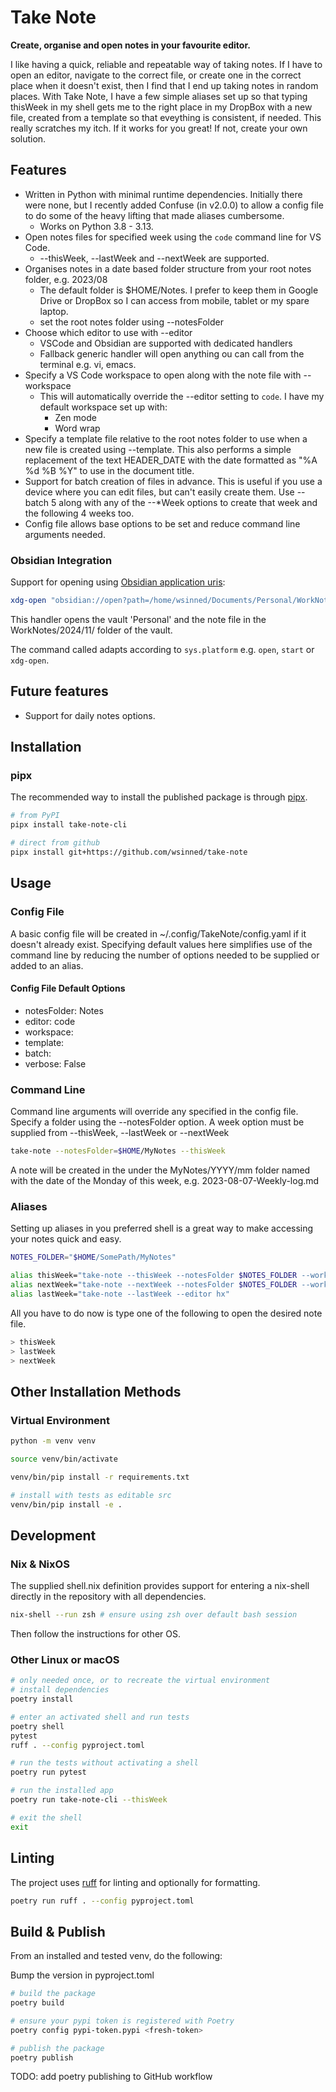 # Take Note

**Create, organise and open notes in your favourite editor.**

I like having a quick, reliable and repeatable way of taking notes. If I have to open an editor, navigate to the correct file, or create one in the correct place when it doesn't exist, then I find that I end up taking notes in random places. With Take Note, I have a few simple aliases set up so that typing thisWeek in my shell gets me to the right place in my DropBox with a new file, created from a template so that eveything is consistent, if needed. This really scratches my itch. If it works for you great! If not, create your own solution.

## Features

- Written in Python with minimal runtime dependencies. Initially there were none, but I recently added Confuse (in v2.0.0) to allow a config file to do some of the heavy lifting that made aliases cumbersome.
  - Works on Python 3.8 - 3.13.
- Open notes files for specified week using the `code` command line for VS Code.
  - --thisWeek, --lastWeek and --nextWeek are supported.
- Organises notes in a date based folder structure from your root notes folder, e.g. 2023/08
  - The default folder is $HOME/Notes. I prefer to keep them in Google Drive or DropBox so I can access from mobile, tablet or my spare laptop.
  - set the root notes folder using --notesFolder
- Choose which editor to use with --editor
  - VSCode and Obsidian are supported with dedicated handlers
  - Fallback generic handler will open anything ou can call from the terminal e.g. vi, emacs.
- Specify a VS Code workspace to open along with the note file with --workspace
  - This will automatically override the --editor setting to `code`. I have my default workspace set up with:
    - Zen mode
    - Word wrap
- Specify a template file relative to the root notes folder to use when a new file is created using --template. This also performs a simple replacement of the text HEADER_DATE with the date formatted as "%A %d %B %Y" to use in the document title.
- Support for batch creation of files in advance. This is useful if you use a device where you can edit files, but can't easily create them. Use --batch 5 along with any of the --*Week options to create that week and the following 4 weeks too.
- Config file allows base options to be set and reduce command line arguments needed.

### Obsidian Integration

Support for opening using [Obsidian application uris](https://help.obsidian.md/Extending+Obsidian/Obsidian+URI):

```bash
xdg-open "obsidian://open?path=/home/wsinned/Documents/Personal/WorkNotes/2024/11/2024-11-11-Weekly-log.md

```
This handler opens the vault 'Personal' and the note file in the WorkNotes/2024/11/ folder of the vault.

The command called adapts according to `sys.platform` e.g. `open`, `start` or `xdg-open`.

## Future features

- Support for daily notes options.

## Installation

### pipx

The recommended way to install the published package is through [pipx](https://pypa.github.io/pipx/).

```bash
# from PyPI
pipx install take-note-cli

# direct from github
pipx install git+https://github.com/wsinned/take-note
```

## Usage

### Config File

A basic config file will be created in ~/.config/TakeNote/config.yaml if it doesn't already exist. Specifying default values here simplifies use of the command line by reducing the number of options needed to be supplied or added to an alias.

#### Config File Default Options

- notesFolder: Notes
- editor: code
- workspace:
- template:
- batch:
- verbose: False

### Command Line

Command line arguments will override any specified in the config file.
Specify a folder using the --notesFolder option.
A week option must be supplied from --thisWeek, --lastWeek or --nextWeek

```bash
take-note --notesFolder=$HOME/MyNotes --thisWeek
```

A note will be created in the under the MyNotes/YYYY/mm folder named with the date of the Monday of this week, e.g. 2023-08-07-Weekly-log.md

### Aliases

Setting up aliases in you preferred shell is a great way to make accessing your notes quick and easy.

```bash
NOTES_FOLDER="$HOME/SomePath/MyNotes"

alias thisWeek="take-note --thisWeek --notesFolder $NOTES_FOLDER --workspace notes.code-workspace"
alias nextWeek="take-note --nextWeek --notesFolder $NOTES_FOLDER --workspace notes.code-workspace --batch 5"
alias lastWeek="take-note --lastWeek --editor hx"
```

All you have to do now is type one of the following to open the desired note file.

```bash
> thisWeek
> lastWeek
> nextWeek
```

## Other Installation Methods

### Virtual Environment

```bash
python -m venv venv 

source venv/bin/activate

venv/bin/pip install -r requirements.txt

# install with tests as editable src
venv/bin/pip install -e .

```

## Development

### Nix & NixOS

The supplied shell.nix definition provides support for entering a nix-shell directly in the repository with all dependencies.

```bash
nix-shell --run zsh # ensure using zsh over default bash session
```

Then follow the instructions for other OS.

### Other Linux or macOS

```bash
# only needed once, or to recreate the virtual environment
# install dependencies
poetry install

# enter an activated shell and run tests
poetry shell
pytest
ruff . --config pyproject.toml

# run the tests without activating a shell
poetry run pytest

# run the installed app
poetry run take-note-cli --thisWeek

# exit the shell
exit
```

## Linting

The project uses [ruff](https://github.com/charliermarsh/ruff) for linting and optionally for formatting.

```bash
poetry run ruff . --config pyproject.toml
```

## Build & Publish

From an installed and tested venv, do the following:

Bump the version in pyproject.toml

```bash
# build the package
poetry build

# ensure your pypi token is registered with Poetry
poetry config pypi-token.pypi <fresh-token>

# publish the package
poetry publish
```

TODO: add poetry publishing to GitHub workflow
